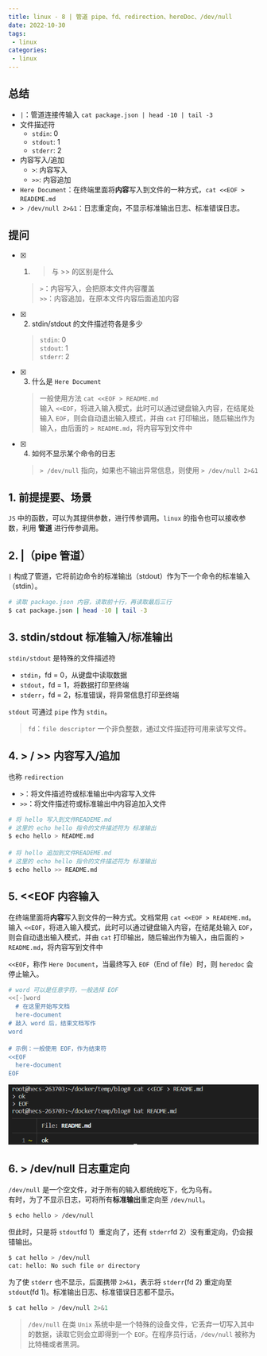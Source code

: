 ```yaml
---
title: linux - 8 | 管道 pipe、fd、redirection、hereDoc、/dev/null
date: 2022-10-30
tags:
 - linux
categories: 
 - linux
---
```



## 总结
- `|`：管道连接传输入 `cat package.json | head -10 | tail -3`
- 文件描述符
  - `stdin`: 0     
  - `stdout`: 1     
  - `stderr`: 2
- 内容写入/追加
  - `>`: 内容写入
  - `>>`: 内容追加
- `Here Document`：在终端里面将**内容**写入到文件的一种方式，`cat <<EOF > READEME.md`
- `> /dev/null 2>&1`：日志重定向，不显示标准输出日志、标准错误日志。


## 提问
- [x] 1. > 与 >> 的区别是什么
  > `>`：内容写入，会把原本文件内容覆盖  
  `>>`：内容追加，在原本文件内容后面追加内容

- [x] 2. stdin/stdout 的文件描述符各是多少
  > `stdin`: 0     
  `stdout`: 1     
  `stderr`: 2

- [x] 3. 什么是 `Here Document`
  > 一般使用方法 `cat <<EOF > README.md`      
  输入 `<<EOF`，将进入输入模式，此时可以通过键盘输入内容，在结尾处输入 `EOF`，则会自动退出输入模式，并由 `cat` 打印输出，随后输出作为输入，由后面的 `> README.md`，将内容写到文件中
- [x] 4. 如何不显示某个命令的日志
  > `> /dev/null` 指向，如果也不输出异常信息，则使用 `> /dev/null 2>&1`



<!-- ## 疑问
- [ ] 1. -->




## 1. 前提提要、场景
`JS` 中的函数，可以为其提供参数，进行传参调用。`linux` 的指令也可以接收参数，利用 **管道** 进行传参调用。




## 2. |（pipe 管道）
`|` 构成了管道，它将前边命令的标准输出（stdout）作为下一个命令的标准输入（stdin）。
```bash
# 读取 package.json 内容，读取前十行，再读取最后三行
$ cat package.json | head -10 | tail -3
```



## 3. stdin/stdout 标准输入/标准输出
`stdin/stdout` 是特殊的文件描述符
- `stdin`，fd = 0，从键盘中读取数据
- `stdout`，fd = 1，将数据打印至终端
- `stderr`，fd = 2，标准错误，将异常信息打印至终端
  
`stdout` 可通过 `pipe` 作为 `stdin`。

> `fd`：`file descriptor` 一个非负整数，通过文件描述符可用来读写文件。



## 4. > / >> 内容写入/追加
也称 `redirection`
- `>`：将文件描述符或标准输出中内容写入文件
- `>>`：将文件描述符或标准输出中内容追加入文件

```bash
# 将 hello 写入到文件READEME.md
# 这里的 echo hello 指令的文件描述符为 标准输出
$ echo hello > README.md

# 将 hello 追加到文件READEME.md
# 这里的 echo hello 指令的文件描述符为 标准输出
$ echo hello >> README.md
```


## 5. <<EOF 内容输入
在终端里面将**内容**写入到文件的一种方式。文档常用 `cat <<EOF > READEME.md`。     
输入 `<<EOF`，将进入输入模式，此时可以通过键盘输入内容，在结尾处输入 `EOF`，则会自动退出输入模式，并由 `cat` 打印输出，随后输出作为输入，由后面的 `> README.md`，将内容写到文件中

`<<EOF`，称作 `Here Document`，当最终写入 `EOF`（End of file）时，则 `heredoc` 会停止输入。

```bash
# word 可以是任意字符，一般选择 EOF
<<[-]word
  # 在这里开始写文档
  here-document
# 敲入 word 后，结束文档写作
word

# 示例：一般使用 EOF，作为结束符
<<EOF
  here-document
EOF
```
![](./221030/1.png)



## 6. > /dev/null 日志重定向
`/dev/null` 是一个空文件，对于所有的输入都统统吃下，化为乌有。     
有时，为了不显示日志，可将所有**标准输出**重定向至 `/dev/null`。
```bash
$ echo hello > /dev/null
```

但此时，只是将 `stdout`fd 1）重定向了，还有 `stderr`fd 2）没有重定向，仍会报错输出。
```bash
$ cat hello > /dev/null
cat: hello: No such file or directory
```     
为了使 `stderr` 也不显示，后面携带 `2>&1`，表示将 `stderr`(fd 2) 重定向至 `stdout`(fd 1)。标准输出日志、标准错误日志都不显示。
```bash
$ cat hello > /dev/null 2>&1
```   
> `/dev/null` 在类 `Unix` 系统中是一个特殊的设备文件，它丢弃一切写入其中的数据，读取它则会立即得到一个 `EOF`。在程序员行话，`/dev/null` 被称为比特桶或者黑洞。

